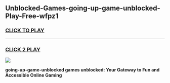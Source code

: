 
## Unblocked-Games-going-up-game-unblocked-Play-Free-wfpz1
<h3>
<a href="https://premium76.site?title=going-up-game-unblocked&ref=22A">CLICK TO PLAY</a></h3>
<hr>

<h3>
<a href="https://premium76.site?title=going-up-game-unblocked&ref=22A">CLICK 2 PLAY</a>
  
</h3>

<a href="https://premium76.site?title=going-up-game-unblocked&ref=22A"><img src="https://clearcache.store/games.png"></a>


**going-up-game-unblocked games unblocked: Your Gateway to Fun and Accessible Online Gaming**
